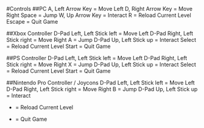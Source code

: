 #Controls
##PC
A, Left Arrow Key = Move Left
D, Right Arrow Key = Move Right
Space = Jump
W, Up Arrow Key = Interact
R = Reload Current Level
Escape = Quit Game

##Xbox Controller
D-Pad Left, Left Stick left = Move Left
D-Pad Right, Left Stick right = Move Right
A = Jump
D-Pad Up, Left Stick up = Interact
Select = Reload Current Level
Start = Quit Game

##PS Controller
D-Pad Left, Left Stick left = Move Left
D-Pad Right, Left Stick right = Move Right
X = Jump
D-Pad Up, Left Stick up = Interact
Select = Reload Current Level
Start = Quit Game

##Nintendo Pro Controller / Joycons
D-Pad Left, Left Stick left = Move Left
D-Pad Right, Left Stick right = Move Right
B = Jump
D-Pad Up, Left Stick up = Interact
- = Reload Current Level
+ = Quit Game
